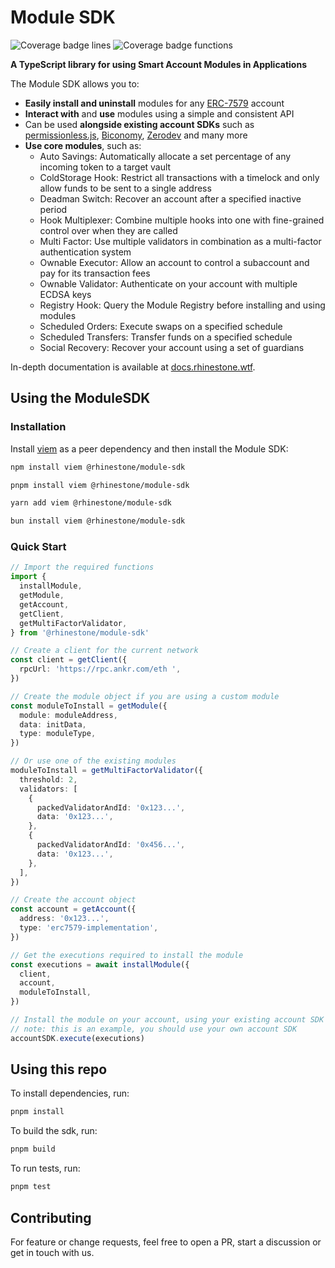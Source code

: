 # Module SDK

![Coverage badge lines](https://raw.githubusercontent.com/rhinestonewtf/module-sdk/main/badges/badge-lines.svg)
![Coverage badge functions](https://raw.githubusercontent.com/rhinestonewtf/module-sdk/main/badges/badge-functions.svg)

**A TypeScript library for using Smart Account Modules in Applications**

The Module SDK allows you to:

- **Easily install and uninstall** modules for any [ERC-7579](https://erc7579.com/) account
- **Interact with** and **use** modules using a simple and consistent API
- Can be used **alongside existing account SDKs** such as [permissionless.js](https://www.npmjs.com/package/permissionless), [Biconomy](https://www.npmjs.com/package/@biconomy/account), [Zerodev](https://www.npmjs.com/package/@zerodevapp/sdk) and many more
- **Use core modules**, such as:
  - Auto Savings: Automatically allocate a set percentage of any incoming token to a target vault
  - ColdStorage Hook: Restrict all transactions with a timelock and only allow funds to be sent to a single address
  - Deadman Switch: Recover an account after a specified inactive period
  - Hook Multiplexer: Combine multiple hooks into one with fine-grained control over when they are called
  - Multi Factor: Use multiple validators in combination as a multi-factor authentication system
  - Ownable Executor: Allow an account to control a subaccount and pay for its transaction fees
  - Ownable Validator: Authenticate on your account with multiple ECDSA keys
  - Registry Hook: Query the Module Registry before installing and using modules
  - Scheduled Orders: Execute swaps on a specified schedule
  - Scheduled Transfers: Transfer funds on a specified schedule
  - Social Recovery: Recover your account using a set of guardians

In-depth documentation is available at [docs.rhinestone.wtf](https://docs.rhinestone.wtf/module-sdk/).

## Using the ModuleSDK

### Installation

Install [viem](https://viem.sh) as a peer dependency and then install the Module SDK:

```bash
npm install viem @rhinestone/module-sdk
```

```bash
pnpm install viem @rhinestone/module-sdk
```

```bash
yarn add viem @rhinestone/module-sdk
```

```bash
bun install viem @rhinestone/module-sdk
```

### Quick Start

```typescript
// Import the required functions
import {
  installModule,
  getModule,
  getAccount,
  getClient,
  getMultiFactorValidator,
} from '@rhinestone/module-sdk'

// Create a client for the current network
const client = getClient({
  rpcUrl: 'https://rpc.ankr.com/eth	',
})

// Create the module object if you are using a custom module
const moduleToInstall = getModule({
  module: moduleAddress,
  data: initData,
  type: moduleType,
})

// Or use one of the existing modules
moduleToInstall = getMultiFactorValidator({
  threshold: 2,
  validators: [
    {
      packedValidatorAndId: '0x123...',
      data: '0x123...',
    },
    {
      packedValidatorAndId: '0x456...',
      data: '0x123...',
    },
  ],
})

// Create the account object
const account = getAccount({
  address: '0x123...',
  type: 'erc7579-implementation',
})

// Get the executions required to install the module
const executions = await installModule({
  client,
  account,
  moduleToInstall,
})

// Install the module on your account, using your existing account SDK
// note: this is an example, you should use your own account SDK
accountSDK.execute(executions)
```

## Using this repo

To install dependencies, run:

```bash
pnpm install
```

To build the sdk, run:

```bash
pnpm build
```

To run tests, run:

```bash
pnpm test
```

## Contributing

For feature or change requests, feel free to open a PR, start a discussion or get in touch with us.
